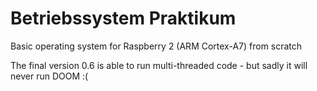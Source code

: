 # Betriebssystem Praktikum
Basic operating system for Raspberry 2 (ARM Cortex-A7) from scratch 


The final version 0.6 is able to run multi-threaded code - but sadly it will never run DOOM :(
